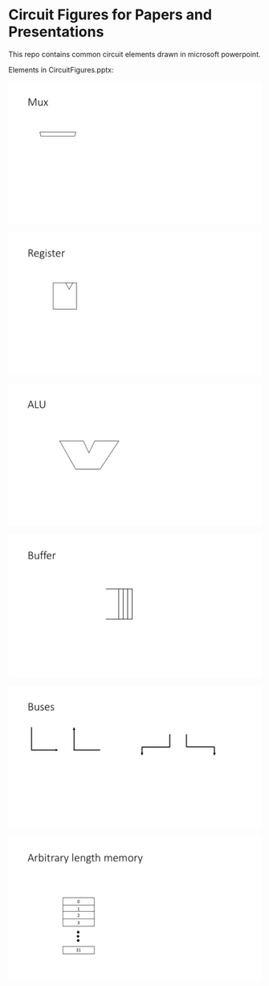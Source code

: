 # Circuit Figures for Papers and Presentations

This repo contains common circuit elements drawn in microsoft powerpoint.

Elements in CircuitFigures.pptx:

![alt text](/images/Mux.png)

![alt text](/images/Register.png)

![alt text](/images/ALU.png)

![alt text](/images/Buffer.png)

![alt text](/images/Busses.png)

![alt text](/images/ArbitraryLengthMemory.png)

